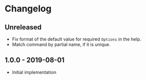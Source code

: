 # Changelog

<!-- There is always Unreleased section on the top. Subsections (Add, Changed, Fix, Removed) should be Add as needed. -->
## Unreleased
- Fix format of the default value for required `Options` in the help.
- Match command by partial name, if it is unique.

## 1.0.0 - 2019-08-01
- Initial implementation
